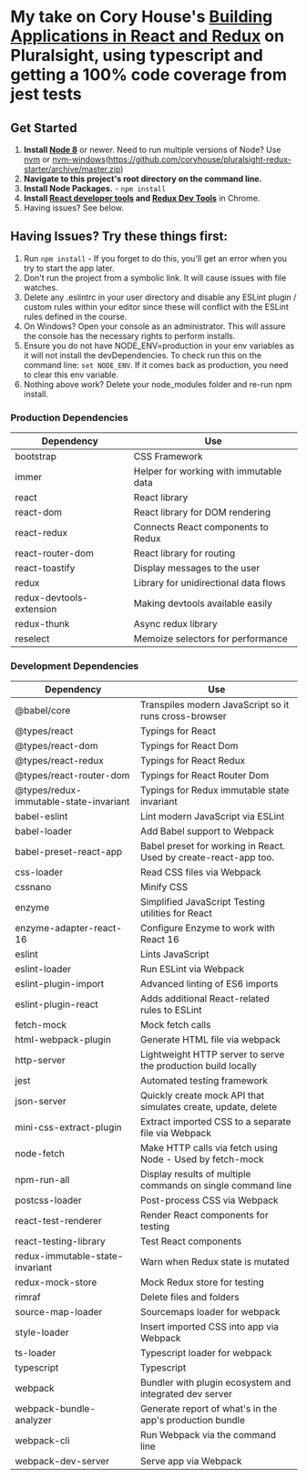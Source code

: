 # My take on Cory House's [Building Applications in React and Redux](http://www.pluralsight.com/author/cory-house) on Pluralsight, using typescript and getting a 100% code coverage from jest tests

## Get Started

1. **Install [Node 8](https://nodejs.org)** or newer. Need to run multiple versions of Node? Use [nvm](https://github.com/creationix/nvm) or [nvm-windows](https://github.com/coreybutler/nvm-windows)(https://github.com/coryhouse/pluralsight-redux-starter/archive/master.zip)
2. **Navigate to this project's root directory on the command line.**
3. **Install Node Packages.** - `npm install`
4. **Install [React developer tools](https://chrome.google.com/webstore/detail/react-developer-tools/fmkadmapgofadopljbjfkapdkoienihi?hl=en) and [Redux Dev Tools](https://chrome.google.com/webstore/detail/redux-devtools/lmhkpmbekcpmknklioeibfkpmmfibljd?hl=en)** in Chrome.
5. Having issues? See below.

## Having Issues? Try these things first:

1. Run `npm install` - If you forget to do this, you'll get an error when you try to start the app later.
2. Don't run the project from a symbolic link. It will cause issues with file watches.
3. Delete any .eslintrc in your user directory and disable any ESLint plugin / custom rules within your editor since these will conflict with the ESLint rules defined in the course.
4. On Windows? Open your console as an administrator. This will assure the console has the necessary rights to perform installs.
5. Ensure you do not have NODE_ENV=production in your env variables as it will not install the devDependencies. To check run this on the command line: `set NODE_ENV`. If it comes back as production, you need to clear this env variable.
6. Nothing above work? Delete your node_modules folder and re-run npm install.

### Production Dependencies

| **Dependency**           | **Use**                                |
| ------------------------ | -------------------------------------- |
| bootstrap                | CSS Framework                          |
| immer                    | Helper for working with immutable data |
| react                    | React library                          |
| react-dom                | React library for DOM rendering        |
| react-redux              | Connects React components to Redux     |
| react-router-dom         | React library for routing              |
| react-toastify           | Display messages to the user           |
| redux                    | Library for unidirectional data flows  |
| redux-devtools-extension | Making devtools available easily       |
| redux-thunk              | Async redux library                    |
| reselect                 | Memoize selectors for performance      |

### Development Dependencies

| **Dependency**                         | **Use**                                                          |
| -------------------------------------- | ---------------------------------------------------------------- |
| @babel/core                            | Transpiles modern JavaScript so it runs cross-browser            |
| @types/react                           | Typings for React                                                |
| @types/react-dom                       | Typings for React Dom                                            |
| @types/react-redux                     | Typings for React Redux                                          |
| @types/react-router-dom                | Typings for React Router Dom                                     |
| @types/redux-immutable-state-invariant | Typings for Redux immutable state invariant                      |
| babel-eslint                           | Lint modern JavaScript via ESLint                                |
| babel-loader                           | Add Babel support to Webpack                                     |
| babel-preset-react-app                 | Babel preset for working in React. Used by create-react-app too. |
| css-loader                             | Read CSS files via Webpack                                       |
| cssnano                                | Minify CSS                                                       |
| enzyme                                 | Simplified JavaScript Testing utilities for React                |
| enzyme-adapter-react-16                | Configure Enzyme to work with React 16                           |
| eslint                                 | Lints JavaScript                                                 |
| eslint-loader                          | Run ESLint via Webpack                                           |
| eslint-plugin-import                   | Advanced linting of ES6 imports                                  |
| eslint-plugin-react                    | Adds additional React-related rules to ESLint                    |
| fetch-mock                             | Mock fetch calls                                                 |
| html-webpack-plugin                    | Generate HTML file via webpack                                   |
| http-server                            | Lightweight HTTP server to serve the production build locally    |
| jest                                   | Automated testing framework                                      |
| json-server                            | Quickly create mock API that simulates create, update, delete    |
| mini-css-extract-plugin                | Extract imported CSS to a separate file via Webpack              |
| node-fetch                             | Make HTTP calls via fetch using Node - Used by fetch-mock        |
| npm-run-all                            | Display results of multiple commands on single command line      |
| postcss-loader                         | Post-process CSS via Webpack                                     |
| react-test-renderer                    | Render React components for testing                              |
| react-testing-library                  | Test React components                                            |
| redux-immutable-state-invariant        | Warn when Redux state is mutated                                 |
| redux-mock-store                       | Mock Redux store for testing                                     |
| rimraf                                 | Delete files and folders                                         |
| source-map-loader                      | Sourcemaps loader for webpack                                    |
| style-loader                           | Insert imported CSS into app via Webpack                         |
| ts-loader                              | Typescript loader for webpack                                    |
| typescript                             | Typescript                                                       |
| webpack                                | Bundler with plugin ecosystem and integrated dev server          |
| webpack-bundle-analyzer                | Generate report of what's in the app's production bundle         |
| webpack-cli                            | Run Webpack via the command line                                 |
| webpack-dev-server                     | Serve app via Webpack                                            |
